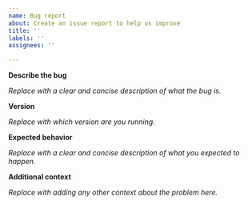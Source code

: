 ```yaml
---
name: Bug report
about: Create an issue report to help us improve
title: ''
labels: ''
assignees: ''

---
```


**Describe the bug**

_Replace with a clear and concise description of what the bug is._

**Version**

_Replace with which version are you running._

**Expected behavior**

_Replace with a clear and concise description of what you expected to happen._

**Additional context**

_Replace with adding any other context about the problem here._
